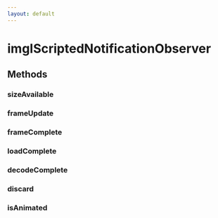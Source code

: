 ```yaml
---
layout: default
---
```


# imgIScriptedNotificationObserver #

## Methods ##

### sizeAvailable ###

### frameUpdate ###

### frameComplete ###

### loadComplete ###

### decodeComplete ###

### discard ###

### isAnimated ###
